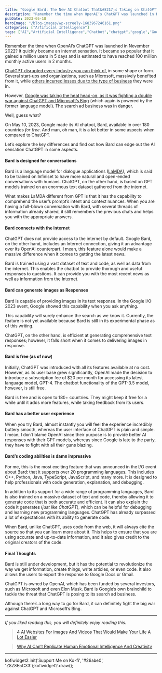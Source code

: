 ```yaml
---
title: "Google Bard: The New AI Chatbot That&#8217;s Taking on ChatGPT"
description: "Remember the time when OpenAI’s ChatGPT was launched in November 2022? It quickly became an internet sensation. It became so popular that it gained a million users in 5 days and is estimated to have reached 100 million monthly active users in 2 months. ChatGPT disrupted every industry you can think of, in some shape [&hellip;]"
pubDate: 2023-05-18
heroImage: "/blog-images/wp-screely-1683967246161.png"
categories: ["Artificial Intelligence"]
tags: ["AI","Artificial Intelligence","Chatbot","chatgpt","google","Google Bard","microsoft","OpenAI","Tech","technology","thedeveloperstory"]
---
```


Remember the time when OpenAI’s ChatGPT was launched in November 2022? It quickly became an internet sensation. It became so popular that it gained a million users in 5 days and is estimated to have reached 100 million monthly active users in 2 months.

[ChatGPT disrupted every industry you can think of](https://thedeveloperstory.com/2023/01/27/how-artificial-intelligence-will-change-the-software-development-industry-in-2023/ "ChatGPT disrupted every industry you can think of"), in some shape or form. Several start-ups and organizations, such as Microsoft, massively benefited from it, while [others incurred losses due to the type of business](https://www.cnbc.com/2023/05/02/chegg-drops-more-than-40percent-after-saying-chatgpt-is-killing-its-business.html) they were in.

However, [Google was taking the heat head-on, as it was fighting a double war against ChatGPT and Microsoft’s Bing](https://www.reuters.com/technology/google-ai-chatbot-bard-offers-inaccurate-information-company-ad-2023-02-08/) (which again is powered by the former language model). The search ad business was in danger.

Well, guess what? 

On May 10, 2023, Google made its AI chatbot, Bard, available in over 180 countries _for free_. And man, oh man, it is a lot better in some aspects when compared to ChatGPT. 

Let’s explore the key differences and find out how Bard can edge out the AI sensation ChatGPT in some aspects.

#### Bard **is designed for conversations**

Bard is a language model for dialogue applications ([LaMDA](https://blog.google/technology/ai/lamda/)), which is said to be trained on Infiniset to have more natural and open-ended conversations with humans. ChatGPT, on the other hand, is based on GPT models trained on an enormous text dataset gathered from the internet.

What makes LaMDA different from GPT is that it has the capability to comprehend the user’s prompt’s intent and context nuances. When you are having a full-blown conversation with Bard, with several threads of information already shared, it still remembers the previous chats and helps you with the appropriate answers.

#### Bard connects with the Internet

ChatGPT does not provide access to the internet by default. Google Bard, on the other hand, includes an Internet connection, giving it an advantage over its OpenAI counterpart. I mean, this feature alone would make a massive difference when it comes to getting the latest news.

Bard is trained using a vast dataset of text and code, as well as data from the internet. This enables the chatbot to provide thorough and useful responses to questions. It can provide you with the most recent news as well as information from the Internet.

#### Bard can generate Images as Responses

Bard is capable of providing images in its text response. In the Google I/O 2023 event, Google showed this capability when you ask anything.

This capability will surely enhance the search as we know it. Currently, the feature is not yet available because Bard is still in its experimental phase as of this writing. 

ChatGPT, on the other hand, is efficient at generating comprehensive text responses; however, it falls short when it comes to delivering images in response.

#### Bard is free (as of now)

Initially, ChatGPT was introduced with all its features available at no cost. However, as its user base grew significantly, OpenAI made the decision to introduce a subscription fee of $20 per month for accessing its latest language model, GPT-4. The chatbot functionality of the GPT-3.5 model, however, is still free.

Bard is free and is open to 180+ countries. They might keep it free for a while until it adds more features, while taking feedback from its users.

#### **Bard has a better user experience**

When you try Bard, almost instantly you will feel the experience incredibly buttery smooth, whereas the user interface of ChatGPT is plain and simple. I mean, I don’t blame OpenAI since their purpose is to provide better AI responses with their GPT models, whereas since Google is late to the party, they have to fight with all their guns blazing.

#### Bard’s coding abilities is damn impressive

For me, this is the most exciting feature that was announced in the I/O event about Bard: that it supports over 20 programming languages. This includes C++, Python, Java, TypeScript, JavaScript, and many more. It is designed to help professionals with code generation, explanation, and debugging.

In addition to its support for a wide range of programming languages, Bard is also trained on a massive dataset of text and code, thereby allowing it to generate code that is both accurate and efficient. It can also explain the code it generates (_just like ChatGPT_), which can be helpful for debugging and learning new programming languages. ChatGPT has already surpassed a lot of expectations with its ability to generate code.

When Bard, unlike ChatGPT, uses code from the web, it will always cite the source so that you can learn more about it. This helps to ensure that you are using accurate and up-to-date information, and it also gives credit to the original creators of the code.

#### Final Thoughts

Bard is still under development, but it has the potential to revolutionize the way we get information, create things, write articles, or even code. It also allows the users to export the response to Google Docs or Gmail.

ChatGPT is owned by OpenAI, which has been funded by several investors, such as Microsoft and even Elon Musk. Bard is Google’s own brainchild to tackle the threat that ChatGPT is posing to its search ad business.

Although there’s a long way to go for Bard, it can definitely fight the big war against ChatGPT and Microsoft’s Bing.

* * *

_If you liked reading this, you will definitely enjoy reading this._

> [4 AI Websites For Images And Videos That Would Make Your Life A Lot Easier](https://thedeveloperstory.com/2023/05/07/4-ai-websites-for-images-and-videos-that-would-make-your-life-a-lot-easier/)

> [Why AI Can’t Replicate Human Emotional Intelligence And Creativity](https://thedeveloperstory.com/2023/04/20/why-ai-cant-replicate-human-emotional-intelligence-and-creativity/)

* * *

kofiwidget2.init('Support Me on Ko-fi', '#29abe0', 'Z8Z8E5CX3');kofiwidget2.draw();